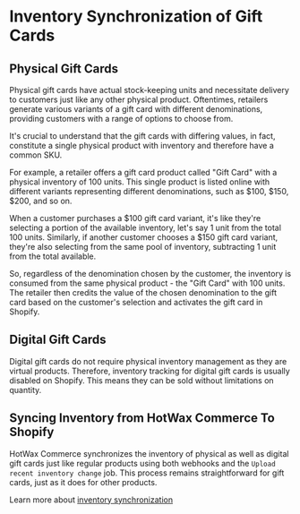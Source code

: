 # Inventory Synchronization of Gift Cards

## Physical Gift Cards

Physical gift cards have actual stock-keeping units and necessitate delivery to customers just like any other physical product. Oftentimes, retailers generate various variants of a gift card with different denominations, providing customers with a range of options to choose from.

It's crucial to understand that the gift cards with differing values, in fact, constitute a single physical product with inventory and therefore have a common SKU.

For example, a retailer offers a gift card product called "Gift Card" with a physical inventory of 100 units. This single product is listed online with different variants representing different denominations, such as $100, $150, $200, and so on.

When a customer purchases a $100 gift card variant, it's like they're selecting a portion of the available inventory, let's say 1 unit from the total 100 units. Similarly, if another customer chooses a $150 gift card variant, they're also selecting from the same pool of inventory, subtracting 1 unit from the total available.

So, regardless of the denomination chosen by the customer, the inventory is consumed from the same physical product - the "Gift Card" with 100 units. The retailer then credits the value of the chosen denomination to the gift card based on the customer's selection and activates the gift card in Shopify.

## Digital Gift Cards

Digital gift cards do not require physical inventory management as they are virtual products. Therefore, inventory tracking for digital gift cards is usually disabled on Shopify. This means they can be sold without limitations on quantity.

## Syncing Inventory from HotWax Commerce To Shopify

HotWax Commerce synchronizes the inventory of physical as well as digital gift cards just like regular products using both webhooks and the `Upload recent inventory change` job. This process remains straightforward for gift cards, just as it does for other products.

Learn more about [inventory synchronization](how-does-hotwax-commerce-ensure-accurate-inventory-is-synchronized-to-shopify/inventory-synchronization.md)

